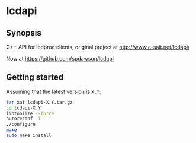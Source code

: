 # lcdapi

## Synopsis

C++ API for lcdproc clients, original project at http://www.c-sait.net/lcdapi/

Now at https://github.com/spdawson/lcdapi

## Getting started

Assuming that the latest version is `X.Y`:

```sh
tar xaf lcdapi-X.Y.tar.gz
cd lcdapi-X.Y
libtoolize --force
autoreconf -i
./configure
make
sudo make install
```
